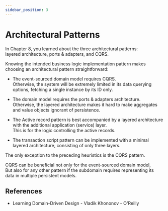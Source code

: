```yaml
---
sidebar_position: 3
---
```


# Architectural Patterns

In Chapter 8, you learned about the three architectural patterns:  
layered architecture, ports & adapters, and CQRS.

Knowing the intended business logic implementation pattern makes choosing an architectural pattern straightforward:

- The event-sourced domain model requires CQRS.  
  Otherwise, the system will be extremely limited in its data querying options, fetching a single instance by its ID only.

- The domain model requires the ports & adapters architecture.  
  Otherwise, the layered architecture makes it hard to make aggregates and value objects ignorant of persistence.

- The Active record pattern is best accompanied by a layered architecture with the additional application (service) layer.  
  This is for the logic controlling the active records.

- The transaction script pattern can be implemented with a minimal layered architecture, consisting of only three layers.

The only exception to the preceding heuristics is the CQRS pattern.

CQRS can be beneficial not only for the event-sourced domain model,  
But also for any other pattern if the subdomain requires representing its data in multiple persistent models.

## References

- Learning Domain-Driven Design - Vladik Khononov - O'Reilly
